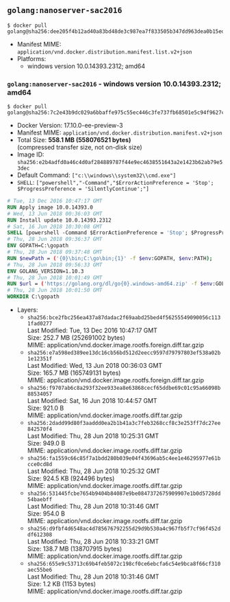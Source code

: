 ## `golang:nanoserver-sac2016`

```console
$ docker pull golang@sha256:dee205f4b12ad40a83bd48de3c987ea7f833505b347dd963dea0b15edfe86e91
```

-	Manifest MIME: `application/vnd.docker.distribution.manifest.list.v2+json`
-	Platforms:
	-	windows version 10.0.14393.2312; amd64

### `golang:nanoserver-sac2016` - windows version 10.0.14393.2312; amd64

```console
$ docker pull golang@sha256:7c2e43b9dc029a6bbaffe975c55ec446c3fe737fb68501e5c94f9627caa8e5b2
```

-	Docker Version: 17.10.0-ee-preview-3
-	Manifest MIME: `application/vnd.docker.distribution.manifest.v2+json`
-	Total Size: **558.1 MB (558076521 bytes)**  
	(compressed transfer size, not on-disk size)
-	Image ID: `sha256:e2b4adfd0a46c4d0af284889787f44e9ec4638551643a2e1423b62ab79e53dec`
-	Default Command: `["c:\\windows\\system32\\cmd.exe"]`
-	`SHELL`: `["powershell","-Command","$ErrorActionPreference = 'Stop'; $ProgressPreference = 'SilentlyContinue';"]`

```dockerfile
# Tue, 13 Dec 2016 10:47:17 GMT
RUN Apply image 10.0.14393.0
# Wed, 13 Jun 2018 00:36:03 GMT
RUN Install update 10.0.14393.2312
# Sat, 16 Jun 2018 10:30:08 GMT
SHELL [powershell -Command $ErrorActionPreference = 'Stop'; $ProgressPreference = 'SilentlyContinue';]
# Thu, 28 Jun 2018 09:36:37 GMT
ENV GOPATH=C:\gopath
# Thu, 28 Jun 2018 09:37:48 GMT
RUN $newPath = ('{0}\bin;C:\go\bin;{1}' -f $env:GOPATH, $env:PATH); 	Write-Host ('Updating PATH: {0}' -f $newPath); 	setx /M PATH $newPath;
# Thu, 28 Jun 2018 09:56:33 GMT
ENV GOLANG_VERSION=1.10.3
# Thu, 28 Jun 2018 10:01:49 GMT
RUN $url = ('https://golang.org/dl/go{0}.windows-amd64.zip' -f $env:GOLANG_VERSION); 	Write-Host ('Downloading {0} ...' -f $url); 	Invoke-WebRequest -Uri $url -OutFile 'go.zip'; 		$sha256 = 'a3f19d4fc0f4b45836b349503e347e64e31ab830dedac2fc9c390836d4418edb'; 	Write-Host ('Verifying sha256 ({0}) ...' -f $sha256); 	if ((Get-FileHash go.zip -Algorithm sha256).Hash -ne $sha256) { 		Write-Host 'FAILED!'; 		exit 1; 	}; 		Write-Host 'Expanding ...'; 	Expand-Archive go.zip -DestinationPath C:\; 		Write-Host 'Verifying install ("go version") ...'; 	go version; 		Write-Host 'Removing ...'; 	Remove-Item go.zip -Force; 		Write-Host 'Complete.';
# Thu, 28 Jun 2018 10:01:50 GMT
WORKDIR C:\gopath
```

-	Layers:
	-	`sha256:bce2fbc256ea437a87dadac2f69aabd25bed4f56255549090056c1131fad0277`  
		Last Modified: Tue, 13 Dec 2016 10:47:17 GMT  
		Size: 252.7 MB (252691002 bytes)  
		MIME: application/vnd.docker.image.rootfs.foreign.diff.tar.gzip
	-	`sha256:e7a598ed389ee13dc16cb56bd512d2eecc9597d79797803ef538a02b1e12351f`  
		Last Modified: Wed, 13 Jun 2018 00:36:03 GMT  
		Size: 165.7 MB (165749131 bytes)  
		MIME: application/vnd.docker.image.rootfs.foreign.diff.tar.gzip
	-	`sha256:f9707ab6c8a293f32ee933ea8e63868cecf65ddbe69c01c95a66098b88534057`  
		Last Modified: Sat, 16 Jun 2018 10:44:57 GMT  
		Size: 921.0 B  
		MIME: application/vnd.docker.image.rootfs.diff.tar.gzip
	-	`sha256:2dadd99d80f3aaddd0ea2b1b41a3c7feb3268ccf8c3e253ff7dc27ee842570f4`  
		Last Modified: Thu, 28 Jun 2018 10:25:31 GMT  
		Size: 949.0 B  
		MIME: application/vnd.docker.image.rootfs.diff.tar.gzip
	-	`sha256:fa1559c66c85f7a1bdd280b039e04f43696ab5c4ee1e46295977e61bcce0cd8d`  
		Last Modified: Thu, 28 Jun 2018 10:25:32 GMT  
		Size: 924.5 KB (924496 bytes)  
		MIME: application/vnd.docker.image.rootfs.diff.tar.gzip
	-	`sha256:531445fcbe7654b9404b84087e9be0847372675909907e1b0d5728dd54baebff`  
		Last Modified: Thu, 28 Jun 2018 10:31:46 GMT  
		Size: 954.0 B  
		MIME: application/vnd.docker.image.rootfs.diff.tar.gzip
	-	`sha256:d9fbf4d6548ac4d785676792255d29d9b530a4c967fb5f7cf96f452ddf612308`  
		Last Modified: Thu, 28 Jun 2018 10:33:21 GMT  
		Size: 138.7 MB (138707915 bytes)  
		MIME: application/vnd.docker.image.rootfs.diff.tar.gzip
	-	`sha256:655e9c53713c69b4feb5072c198cf0ce6ebcfa6c54e9bca8f66cf310aec55be6`  
		Last Modified: Thu, 28 Jun 2018 10:31:46 GMT  
		Size: 1.2 KB (1153 bytes)  
		MIME: application/vnd.docker.image.rootfs.diff.tar.gzip
